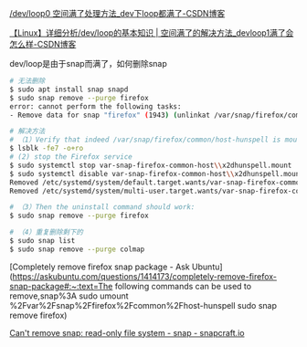 [/dev/loop0 空间满了处理方法_dev下loop都满了-CSDN博客](https://blog.csdn.net/xiang0526/article/details/133862511?spm=1001.2101.3001.6650.1&utm_medium=distribute.pc_relevant.none-task-blog-2~default~CTRLIST~Rate-1-133862511-blog-136989044.235^v43^control&depth_1-utm_source=distribute.pc_relevant.none-task-blog-2~default~CTRLIST~Rate-1-133862511-blog-136989044.235^v43^control&utm_relevant_index=2)

[【Linux】详细分析/dev/loop的基本知识 | 空间满了的解决方法_devloop1满了会怎么样-CSDN博客](https://blog.csdn.net/weixin_47872288/article/details/136989044)



dev/loop是由于snap而满了，如何删除snap

```bash
# 无法删除
$ sudo apt install snap snapd
$ sudo snap remove --purge firefox
error: cannot perform the following tasks:
- Remove data for snap "firefox" (1943) (unlinkat /var/snap/firefox/common/host-hunspell/en_ZA.dic: read-only file system)

# 解决方法
# （1）Verify that indeed /var/snap/firefox/common/host-hunspell is mounted as an ext4 file system using 
$ lsblk -fe7 -o+ro
# (2) stop the Firefox service
$ sudo systemctl stop var-snap-firefox-common-host\\x2dhunspell.mount
$ sudo systemctl disable var-snap-firefox-common-host\\x2dhunspell.mount 
Removed /etc/systemd/system/default.target.wants/var-snap-firefox-common-host\x2dhunspell.mount.
Removed /etc/systemd/system/multi-user.target.wants/var-snap-firefox-common-host\x2dhunspell.mount.

# （3）Then the uninstall command should work:
$ sudo snap remove --purge firefox

# （4）重复删除剩下的
$ sudo snap list
$ sudo snap remove --purge colmap
```

[Completely remove firefox snap package - Ask Ubuntu](https://askubuntu.com/questions/1414173/completely-remove-firefox-snap-package#:~:text=The following commands can be used to remove,snap%3A sudo umount %2Fvar%2Fsnap%2Ffirefox%2Fcommon%2Fhost-hunspell sudo snap remove firefox)

[Can't remove snap: read-only file system - snap - snapcraft.io](https://forum.snapcraft.io/t/cant-remove-snap-read-only-file-system/23494/8)